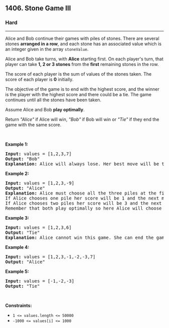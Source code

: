<h2>1406. Stone Game III</h2><h3>Hard</h3><hr><div><p>Alice and Bob continue their&nbsp;games with piles of stones. There are several stones&nbsp;<strong>arranged in a row</strong>, and each stone has an associated&nbsp;value which is an integer given in the array&nbsp;<code>stoneValue</code>.</p>

<p>Alice and Bob take turns, with <strong>Alice</strong> starting first. On each player's turn, that player&nbsp;can take <strong>1, 2 or 3 stones</strong>&nbsp;from&nbsp;the <strong>first</strong> remaining stones in the row.</p>

<p>The score of each player is the sum of values of the stones taken. The score of each player is <strong>0</strong>&nbsp;initially.</p>

<p>The objective of the game is to end with the highest score, and the winner is the player with the highest score and there could be a tie. The game continues until all the stones have been taken.</p>

<p>Assume&nbsp;Alice&nbsp;and Bob&nbsp;<strong>play optimally</strong>.</p>

<p>Return <em>"Alice"</em> if&nbsp;Alice will win, <em>"Bob"</em> if Bob will win or <em>"Tie"</em> if they end the game with the same score.</p>

<p>&nbsp;</p>
<p><strong>Example 1:</strong></p>

<pre><strong>Input:</strong> values = [1,2,3,7]
<strong>Output:</strong> "Bob"
<strong>Explanation:</strong> Alice will always lose. Her best move will be to take three piles and the score become 6. Now the score of Bob is 7 and Bob wins.
</pre>

<p><strong>Example 2:</strong></p>

<pre><strong>Input:</strong> values = [1,2,3,-9]
<strong>Output:</strong> "Alice"
<strong>Explanation:</strong> Alice must choose all the three piles at the first move to win and leave Bob with negative score.
If Alice chooses one pile her score will be 1 and the next move Bob's score becomes 5. The next move Alice will take the pile with value = -9 and lose.
If Alice chooses two piles her score will be 3 and the next move Bob's score becomes 3. The next move Alice will take the pile with value = -9 and also lose.
Remember that both play optimally so here Alice will choose the scenario that makes her win.
</pre>

<p><strong>Example 3:</strong></p>

<pre><strong>Input:</strong> values = [1,2,3,6]
<strong>Output:</strong> "Tie"
<strong>Explanation:</strong> Alice cannot win this game. She can end the game in a draw if she decided to choose all the first three piles, otherwise she will lose.
</pre>

<p><strong>Example 4:</strong></p>

<pre><strong>Input:</strong> values = [1,2,3,-1,-2,-3,7]
<strong>Output:</strong> "Alice"
</pre>

<p><strong>Example 5:</strong></p>

<pre><strong>Input:</strong> values = [-1,-2,-3]
<strong>Output:</strong> "Tie"
</pre>

<p>&nbsp;</p>
<p><strong>Constraints:</strong></p>

<ul>
	<li><code>1 &lt;= values.length &lt;= 50000</code></li>
	<li><code>-1000&nbsp;&lt;= values[i] &lt;= 1000</code></li>
</ul></div>